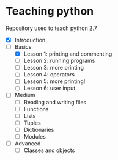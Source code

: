# Teaching python
Repository used to teach python 2.7


- [x] Introduction
- [ ] Basics
  - [x] Lesson 1: printing and commenting
  - [ ] Lesson 2: running programs
  - [ ] Lesson 3: more printing
  - [ ] Lesson 4: operators
  - [ ] Lesson 5: more printing!
  - [ ] Lesson 6: user input

- [ ] Medium
  - [ ] Reading and writing files
  - [ ] Functions
  - [ ] Lists
  - [ ] Tuples
  - [ ] Dictionaries
  - [ ] Modules

- [ ] Advanced
  - [ ] Classes and objects
